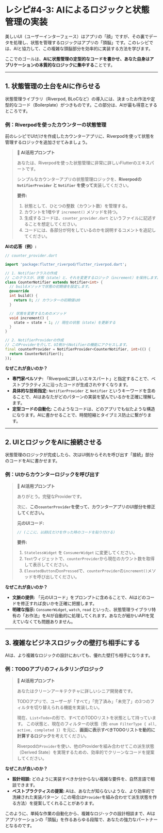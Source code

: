 # レシピ#4-3: AIによるロジックと状態管理の実装

美しいUI（ユーザーインターフェース）はアプリの「顔」ですが、その裏でデータを処理し、状態を管理するロジックはアプリの「頭脳」です。このレシピでは、AIと協力して、この複雑な頭脳部分を効率的に実装する方法を学びます。

ここでのゴールは、**AIに状態管理の定型的なコードを書かせ、あなた自身はアプリケーションの本質的なロジックに集中する**ことです。

---

## 1. 状態管理の土台をAIに作らせる

状態管理ライブラリ（Riverpod, BLoCなど）の導入には、決まったお作法や定型的なコード（Boilerplate）がつきものです。この部分は、AIが最も得意とするところです。

### 例：Riverpodを使ったカウンターの状態管理

前のレシピでUIだけを作成したカウンターアプリに、Riverpodを使って状態を管理するロジックを追加させてみましょう。

> **🤖 AI活用プロンプト**
>
> あなたは、Riverpodを使った状態管理に非常に詳しいFlutterのエキスパートです。
>
> シンプルなカウンターアプリの状態管理ロジックを、**Riverpodの `NotifierProvider` と `Notifier` を使って**実装してください。
>
> **要件:**
> 1.  状態として、ひとつの整数（カウント数）を管理する。
> 2.  カウントを1増やす `increment()` メソッドを持つ。
> 3.  生成するコードは、`counter_provider.dart` というファイルに記述することを想定してください。
> 4.  コードには、各部分が何をしているのかを説明するコメントを追記してください。

**AIの応答（例）:**
```dart
// counter_provider.dart

import 'package:flutter_riverpod/flutter_riverpod.dart';

// 1. Notifierクラスの作成
// このクラスが、状態（state）と、それを変更するロジック（increment）を保持します。
class CounterNotifier extends Notifier<int> {
  // buildメソッドで状態の初期値を設定します。
  @override
  int build() {
    return 0; // カウンターの初期値は0
  }

  // 状態を変更するためのメソッド
  void increment() {
    state = state + 1; // 現在の状態（state）を更新する
  }
}

// 2. NotifierProviderの作成
// このProviderを介して、UI側からNotifierの機能にアクセスします。
final counterProvider = NotifierProvider<CounterNotifier, int>(() {
  return CounterNotifier();
});
```

**なぜこれが良いのか？**
*   **専門家ペルソナ:** 「Riverpodに詳しいエキスパート」と指定することで、ベストプラクティスに沿ったコードが生成されやすくなります。
*   **具体的な技術指定:** `NotifierProvider` と `Notifier` というキーワードを含めることで、AIはあなたがどのパターンの実装を望んでいるかを正確に理解します。
*   **定型コードの自動化:** このようなコードは、どのアプリでも似たような構造になります。AIに書かせることで、時間短縮とタイプミス防止に繋がります。

---

## 2. UIとロジックをAIに接続させる

状態管理のロジックが完成したら、次はUI側からそれを呼び出す「接続」部分のコードをAIに書かせます。

### 例：UIからカウンターロジックを呼び出す

> **🤖 AI活用プロンプト**
>
> ありがとう。完璧なProviderです。
>
> 次に、**この`counterProvider`を使って、カウンターアプリのUI部分を修正してください。**
>
> **元のUIコード:**
> ```dart
> // (ここに、以前UIだけを作った時のコードを貼り付ける)
> ```
>
> **要件:**
> 1.  `StatelessWidget` を `ConsumerWidget` に変更してください。
> 2.  `Text`ウィジェットで、`counterProvider`から現在のカウント数を取得して表示してください。
> 3.  `ElevatedButton`の`onPressed`で、`counterProvider`の`increment()`メソッドを呼び出してください。

**なぜこれが良いのか？**
*   **文脈の提供:** 「元のUIコード」をプロンプトに含めることで、AIはどのコードを修正すれば良いかを正確に把握します。
*   **明確な指示:** `ConsumerWidget`, `watch`, `read` といった、状態管理ライブラリ特有の「お作法」をAIが自動的に処理してくれます。あなたが細かいAPIを覚えていなくても問題ありません。

---

## 3. 複雑なビジネスロジックの壁打ち相手にする

AIは、より複雑なロジックの設計においても、優れた壁打ち相手になります。

### 例：TODOアプリのフィルタリングロジック

> **🤖 AI活用プロンプト**
>
> あなたはクリーンアーキテクチャに詳しいシニア開発者です。
>
> TODOアプリで、ユーザーが「すべて」「完了済み」「未完了」の3つのフィルタを切り替えられる機能を実装したい。
>
> 現在、`List<Todo>`の形で、すべてのTODOリストを状態として持っています。
> この状態と、現在のフィルターの状態（例: `enum FilterType { all, active, completed }`）を元に、**画面に表示すべきTODOリストを動的に計算するロジック**を考えてください。
>
> Riverpodの`Provider`を使い、他のProviderを組み合わせてこの派生状態（Derived State）を実現するための、効率的でクリーンなコードを提案してください。

**なぜこれが良いのか？**
*   **設計相談:** どのように実装すべきか分からない複雑な要件を、自然言語で相談できます。
*   **ベストプラクティスの提案:** AIは、あなたが知らないような、より効率的で洗練された実装パターン（この場合は`Provider`を組み合わせて派生状態を作る方法）を提案してくれることがあります。

このように、単純な作業の自動化から、複雑なロジ-ックの設計相談まで、AIはアプリケーションの「頭脳」を作るあらゆる段階で、あなたの強力なパートナーとなるのです。